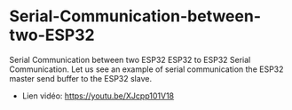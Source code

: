 # Serial-Communication-between-two-ESP32
Serial Communication between two ESP32
ESP32 to ESP32 Serial Communication. Let us see an example of serial communication the ESP32 master send buffer to the ESP32 slave.
- Lien vidéo: https://youtu.be/XJcpp101V18
